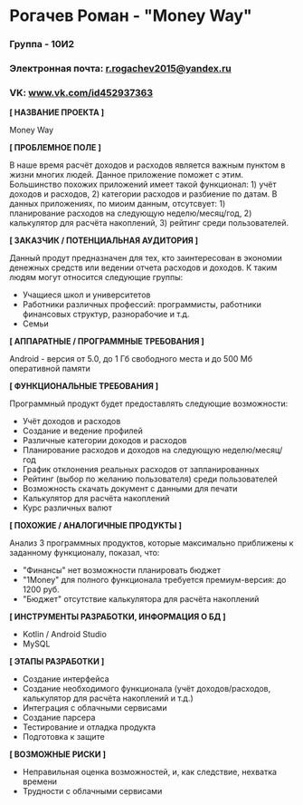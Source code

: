 # Рогачев Роман - "Money Way"

### Группа - 10И2
### Электронная почта: r.rogachev2015@yandex.ru
### VK: www.vk.com/id452937363

**[ НАЗВАНИЕ ПРОЕКТА ]**

Money Way

**[ ПРОБЛЕМНОЕ ПОЛЕ ]**

В наше время расчёт доходов и расходов является важным пунктом в жизни многих людей. Данное приложение поможет с этим. Большинство похожих приложений имеет такой функционал: 1) учёт доходов и расходов, 2) категории расходов и разбиение по датам. В данных приложениях, по миоим данным, отсутсвует: 1) планирование расходов на следующую неделю/месяц/год, 2) калькулятор для расчёта накоплений, 3) рейтинг среди пользователей.

**[ ЗАКАЗЧИК / ПОТЕНЦИАЛЬНАЯ АУДИТОРИЯ ]**

Данный продут предназначен для тех, кто заинтересован в экономии денежных средств или ведении отчета расходов и доходов. К таким людям могут относится следующие группы:

* Учащиеся школ и университетов
* Работники различных профессий: программисты, работники финансовых структур, разнорабочие и т.д.
* Семьи

**[ АППАРАТНЫЕ / ПРОГРАММНЫЕ ТРЕБОВАНИЯ ]**

Android - версия от 5.0, до 1 Гб свободного места и до 500 Мб оперативной памяти

**[ ФУНКЦИОНАЛЬНЫЕ ТРЕБОВАНИЯ ]**

Программный продукт будет предоставлять следующие возможности:

* Учёт доходов и расходов
* Создание и ведение профилей
* Различные категории доходов и расходов
* Планирование расходов и доходов на следующую неделю/месяц/год
* График отклонения реальных расходов от запланированных
* Рейтинг (выбор по желанию пользователя) среди пользователей
* Возможность скачать документ с данными для печати
* Калькулятор для расчёта накоплений
* Курс различных валют

**[ ПОХОЖИЕ / АНАЛОГИЧНЫЕ ПРОДУКТЫ ]**

Анализ 3 программных продуктов, которые максимально приближены к заданному функционалу, показал, что:

* "Финансы" нет возможности планировать бюджет
* "1Money" для полного функционала требуется премиум-версия: до 1200 руб.
* "Бюджет" отсутствие калькулятора для расчёта накоплений

**[ ИНСТРУМЕНТЫ РАЗРАБОТКИ, ИНФОРМАЦИЯ О БД ]**

* Kotlin / Android Studio
* MySQL

**[ ЭТАПЫ РАЗРАБОТКИ ]**

* Создание интерфейса
* Создание необходимого функционала (учёт доходов/расходов, калькулятор для расчёта накоплений и т.д.)
* Интеграция с облачными сервисами
* Создание парсера
* Тестирование и отладка продукта
* Подготовка к защите

**[ ВОЗМОЖНЫЕ РИСКИ ]**

* Неправильная оценка возможностей, и, как следствие, нехватка времени
* Трудности с облачными сервисами
